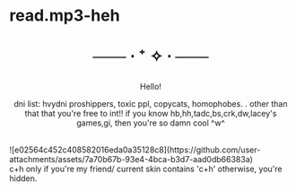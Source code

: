 # read.mp3-heh
<h1 align="center"></[](i)>


─── ⋅ ⁺ ✧  ⋅ ───


</h1>


  
<p align="center"> Hello!

<p align="center"> 

<p align="center"> dni list: hvydni proshippers, toxic ppl, copycats, homophobes.
.  other than that that you're free to int!! if you know hb,hh,tadc,bs,crk,dw,lacey's games,gi, then you're so damn cool ^w^</p>
<br>
![e02564c452c408582016eda0a35128c8](https://github.com/user-attachments/assets/7a70b67b-93e4-4bca-b3d7-aad0db66383a) </br

    
<p align="center">  c+h only if you're my friend/ current skin contains 'c+h' otherwise, you're hidden.





<h1 align="center"></[](h)>
